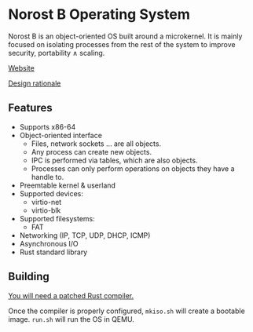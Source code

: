 # Norost B Operating System

Norost B is an object-oriented OS built around a microkernel. It is mainly focused on
isolating processes from the rest of the system to improve security, portability &and;
scaling.

[Website][website]

[Design rationale][design]

## Features

- Supports x86-64
- Object-oriented interface
  - Files, network sockets ... are all objects.
  - Any process can create new objects.
  - IPC is performed via tables, which are also objects.
  - Processes can only perform operations on objects they have a handle to.
- Preemtable kernel & userland
- Supported devices:
  - virtio-net
  - virtio-blk
- Supported filesystems:
  - FAT
- Networking (IP, TCP, UDP, DHCP, ICMP)
- Asynchronous I/O
- Rust standard library

## Building

[You will need a patched Rust compiler.][rust]

Once the compiler is properly configured, `mkiso.sh` will create a bootable image.
`run.sh` will run the OS in QEMU.

[design]: DESIGN.md
[rust]: thirdparty/rust
[website]: https://norost.com
